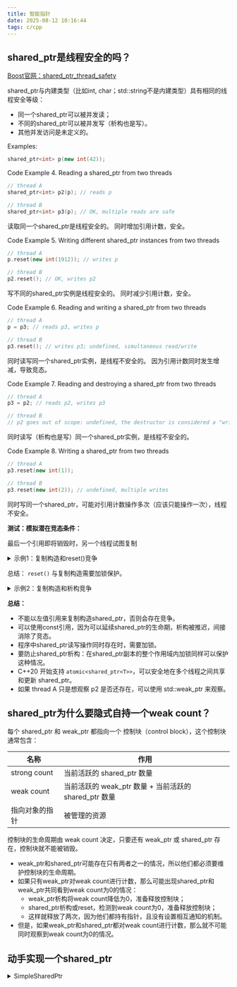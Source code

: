 ```yaml
---
title: 智能指针
date: 2025-08-12 10:16:44
tags: c/cpp
---
```


## shared_ptr是线程安全的吗？

[Boost官网：shared_ptr_thread_safety](https://www.boost.org/doc/libs/1_82_0/libs/smart_ptr/doc/html/smart_ptr.html#shared_ptr_thread_safety)

shared_ptr与内建类型（比如int, char；std::string不是内建类型）具有相同的线程安全等级：
- 同一个shared_ptr可以被并发读；
- 不同的shared_ptr可以被并发写（析构也是写）。
- 其他并发访问是未定义的。

Examples:
```cpp
shared_ptr<int> p(new int(42));
```

Code Example 4. Reading a shared_ptr from two threads
```cpp
// thread A
shared_ptr<int> p2(p); // reads p

// thread B
shared_ptr<int> p3(p); // OK, multiple reads are safe
```
读取同一个shared_ptr是线程安全的。
同时增加引用计数，安全。

Code Example 5. Writing different shared_ptr instances from two threads
```cpp
// thread A
p.reset(new int(1912)); // writes p

// thread B
p2.reset(); // OK, writes p2
```
写不同的shared_ptr实例是线程安全的。
同时减少引用计数，安全。

Code Example 6. Reading and writing a shared_ptr from two threads
```cpp
// thread A
p = p3; // reads p3, writes p

// thread B
p3.reset(); // writes p3; undefined, simultaneous read/write
```
同时读写同一个shared_ptr实例，是线程不安全的。
因为引用计数同时发生增减，导致竞态。

Code Example 7. Reading and destroying a shared_ptr from two threads
```cpp
// thread A
p3 = p2; // reads p2, writes p3

// thread B
// p2 goes out of scope: undefined, the destructor is considered a "write access"
```
同时读写（析构也是写）同一个shared_ptr实例，是线程不安全的。

Code Example 8. Writing a shared_ptr from two threads
```cpp
// thread A
p3.reset(new int(1));

// thread B
p3.reset(new int(2)); // undefined, multiple writes
```
同时写同一个shared_ptr，可能对引用计数操作多次（应该只能操作一次），线程不安全。



**测试：模拟潜在竞态条件：**

最后一个引用即将销毁时，另一个线程试图复制

<details>
<summary>示例1：复制构造和reset()竞争</summary>

{% include_code lang:cpp shared_ptr/race1.cpp %}

</details>

总结： `reset()` 与复制构造需要加锁保护。

<details>
<summary>示例2：复制构造和析构竞争</summary>

{% include_code lang:cpp shared_ptr/race2.cpp %}

</details>


**总结：**

- 不能以左值引用来复制构造shared_ptr，否则会存在竞争。
- 可以使用const引用，因为可以延续shared_ptr的生命期，析构被推迟，间接消除了竞态。
- 程序中shared_ptr读写操作同时存在时，需要加锁。
- 要防止shared_ptr析构：在shared_ptr副本的整个作用域内加锁同样可以保护这种情况。
- C++20 开始支持 `atomic<shared_ptr<T>>`，可以安全地在多个线程之间共享和更新 shared_ptr。
- 如果 thread A 只是想观察 p2 是否还存在，可以使用 std::weak_ptr 来观察。


## shared_ptr为什么要隐式自持一个weak count？

每个 shared_ptr 和 weak_ptr 都指向一个 控制块（control block），这个控制块通常包含：

| 名称           | 作用                                                |
|----------------|-----------------------------------------------------|
| strong count   | 当前活跃的 shared_ptr 数量                          |
| weak count     | 当前活跃的 weak_ptr 数量 + 当前活跃的 shared_ptr 数量 |
| 指向对象的指针 | 被管理的资源                                        |

控制块的生命周期由 weak count 决定，只要还有 weak_ptr 或 shared_ptr 存在，控制块就不能被销毁。

- weak_ptr和shared_ptr可能存在只有两者之一的情况，所以他们都必须要维护控制块的生命周期。
- 如果只有weak_ptr对weak count进行计数，那么可能出现shared_ptr和weak_ptr共同看到weak count为0的情况：
  - weak_ptr析构将weak count降低为0，准备释放控制块；
  - shared_ptr析构或reset，检测到weak count为0，准备释放控制块；
  - 这样就释放了两次，因为他们都持有指针，且没有设置相互通知的机制。
- 但是，如果weak_ptr和shared_ptr都对weak count进行计数，那么就不可能同时观察到weak count为0的情况。


## 动手实现一个shared_ptr

<details>
<summary>SimpleSharedPtr</summary>

{% include_code lang:cpp shared_ptr/SimpleSharedPtr.cpp %}

</details>